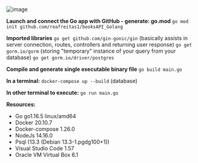 ![image](https://user-images.githubusercontent.com/79333175/123786148-45751e80-d8d1-11eb-95ad-9a626d617ef9.png)

**Launch and connect the Go app with GitHub - generate: go.mod**
`go mod init github.com/reafreitas1/booksAPI_Golang`

**Imported libraries**
`go get github.com/gin-gonic/gin` (basically assists in server connection, routes, controllers and returning user response)
`go get gorm.io/gorm` (storing "temporary" instance of your query from your database)
`go get gorm.io/driver/postgres`

**Compile and generate single executable binary file**
`go build main.go`

**In a terminal:**
`docker-compose up --build` (database)

**In other terminal to execute:**
`go run main.go`

**Resources:** 
- Go go1.16.5 linux/amd64
- Docker 20.10.7
- Docker-compose 1.26.0
- NodeJs 14.16.0
- Psql (13.3 (Debian 13.3-1.pgdg100+1))
- Visual Studio Code 1.57
- Oracle VM Virtual Box 6.1






